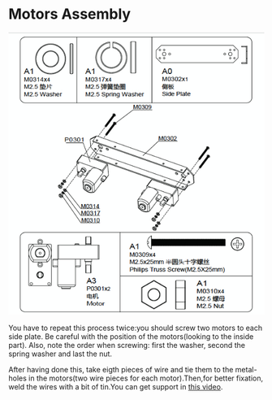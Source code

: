 # Motors Assembly

![motors](../img/assembly_img/a_motors.jpg)

You have to repeat this process twice:you should screw two motors to each side plate. Be careful with the position of the motors(looking to the inside part). Also, note the order when screwing: first the washer, second the spring washer and last the nut.

After having done this, take eigth pieces of wire and tie them to the metal-holes in the motors(two wire pieces for each motor).Then,for better fixation, weld the wires with a bit of tin.You can get support in [this video](https://www.youtube.com/watch?v=IU9lQ-wKoXo).

